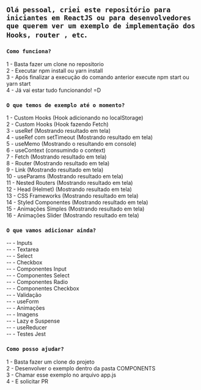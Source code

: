 ## `Olá pessoal, criei este repositório para iniciantes em ReactJS ou para desenvolvedores que querem ver um exemplo de implementação dos Hooks, router , etc`.

### `Como funciona?`

1 - Basta fazer um clone no repositorio<br />
2 - Executar npm install ou yarn install <br />
3 - Após finalizar a execução do comando anterior execute npm start ou yarn start<br/>
4 - Já vai estar tudo funcionando! =D<br />

### `O que temos de exemplo até o momento?`

1 - Custom Hooks (Hook adicionando no localStorage)<br />
2 - Custom Hooks (Hook fazendo Fetch)<br />
3 - useRef (Mostrando resultado em tela)<br />
4 - useRef com setTimeout (Mostrando resultado em tela)<br />
5 - useMemo (Mostrando o resultando em console)<br />
6 - useContext (consumindo o context)<br />
7 - Fetch (Mostrando resultado em tela)<br />
8 - Router (Mostrando resultado em tela)<br />
9 - Link (Mostrando resultado em tela)<br />
10 - useParams (Mostrando resultado em tela)<br />
11 - Nested Routers (Mostrando resultado em tela)<br />
12 - Head (Helmet) (Mostrando resultado em tela)<br />
13 - CSS Frameworks (Mostrando resultado em tela)<br />
14 - Styled Componentes (Mostrando resultado em tela)<br />
15 - Animações Simples (Mostrando resultado em tela)<br />
16 - Animações Slider (Mostrando resultado em tela)<br />

### `O que vamos adicionar ainda?`

-- - Inputs<br />
-- - Textarea<br />
-- - Select<br />
-- - Checkbox<br />
-- - Componentes Input<br />
-- - Componentes Select<br />
-- - Componentes Radio<br />
-- - Componentes Checkbox<br />
-- - Validação<br />
-- - useForm<br />
-- - Animações<br />
-- - Imagens<br />
-- - Lazy e Suspense<br />
-- - useReducer<br />
-- - Testes Jest<br />

### `Como posso ajudar?`

1 - Basta fazer um clone do projeto<br />
2 - Desenvolver o exemplo dentro da pasta COMPONENTS<br />
3 - Chamar esse exemplo no arquivo app.js<br />
4 - E solicitar PR<br />
